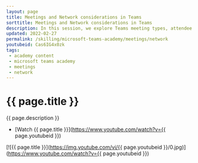 ```yaml
---
layout: page
title: Meetings and Network considerations in Teams
sorttitle: Meetings and Network considerations in Teams
description: In this session, we explore Teams meeting types, attendee and client pre-requisites, and network considerations and optimizations. Join us for essential insights!
updated: 2022-02-27
permalink: /skilling/microsoft-teams-academy/meetings/network
youtubeid: Cas6IG4x0zk
tags: 
 - academy content
 - microsoft teams academy
 - meetings
 - network
---
```


# {{ page.title }}

{{ page.description }}

* [Watch {{ page.title }}](https://www.youtube.com/watch?v={{ page.youtubeid }})

[![{{ page.title }}](https://img.youtube.com/vi/{{ page.youtubeid }}/0.jpg)](https://www.youtube.com/watch?v={{ page.youtubeid }})